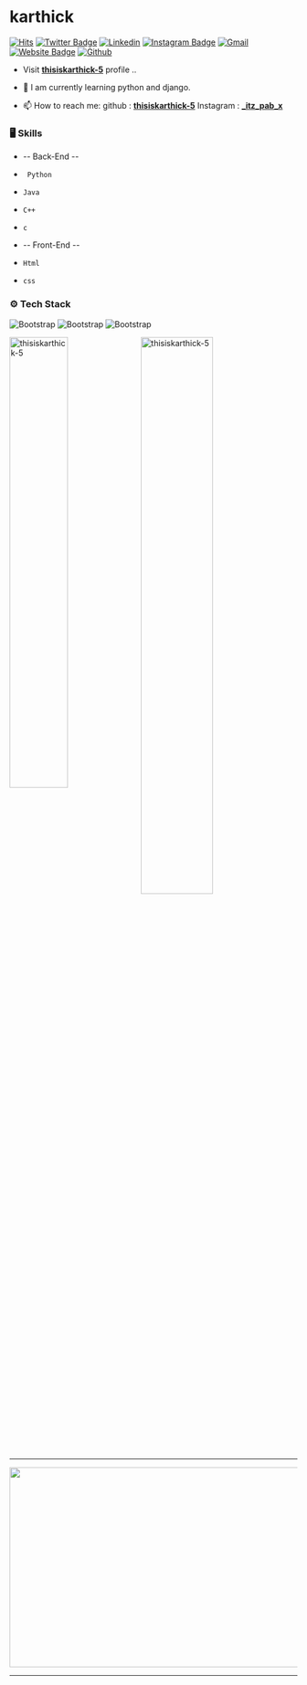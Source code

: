 # karthick

[![Hits](https://hits.seeyoufarm.com/api/count/incr/badge.svg?url=https%3A%2F%2Fgithub.com%2Fthisiskarthick-5%2Fthisiskarthick-5&count_bg=%2379C83D&title_bg=%23555555&icon=&icon_color=%23E7E7E7&title=Profile+Views&edge_flat=false)](https://hits.seeyoufarm.com)
[![Twitter Badge](https://img.shields.io/badge/-Twitter-1da1f2?labelColor=1da1f2&logo=twitter&logoColor=white&link=https://twitter.com/karthick)](https://twitter.com/karthick)
[![Linkedin](https://img.shields.io/badge/-LinkedIn-blue?style=flat&logo=Linkedin&logoColor=white)](https://www.linkedin.com/in/../)
[![Instagram Badge](https://img.shields.io/badge/-Instagram-purple?logo=instagram&logoColor=white&link=https://instagram.com/_itz_pab_x/)](https://www.instagram.com/_itz_pab_x)
[![Gmail](https://img.shields.io/badge/-Gmail-c14438?style=flat&logo=Gmail&logoColor=white)](mailto:karthfire@gmail.com)
[![Website Badge](https://img.shields.io/badge/-Website-c14438?style=flat&logo=Google-Chrome&logoColor=white&link=thisiskarthick-5)](thisiskarthick-5)
[![Github](https://img.shields.io/github/followers/thisiskarthick-5?label=Follow&style=social)](https://github.com/thisiskarthick-5)


- Visit [**thisiskarthick-5**](https://github.com/thisiskarthick-5) profile ..

- 🤔 I am currently learning  python and django.

- 📫 How to reach me: 
                github :  [**thisiskarthick-5**](https://github.com/thisiskarthick-5) 
                Instagram :  [**_itz_pab_x**](https://www.instagram.com/_itz_pab_x/)


### 🖥 Skills

- -- Back-End -- 
-      Python
-     Java
-     C++
-     c
- -- Front-End --
-     Html
-     css
### ⚙️ Tech Stack

![Bootstrap](https://img.shields.io/badge/-Python-05122A?style=flat&logo=Python&color=565555) ![Bootstrap](https://img.shields.io/badge/-Django-05122A?style=flat&logo=Django&color=565555) ![Bootstrap](https://img.shields.io/badge/-Visual%20Studio%20Code-05122A?style=flat&logo=Visual-Studio-Code&color=565555)

<div>
  <img width="45%" align="left" src="https://github-readme-stats.vercel.app/api/top-langs?username=thisiskarthick-5&show_icons=true&locale=en&layout=compact" alt="thisiskarthick-5" />
  <img width="50%"  src="https://github-readme-streak-stats.herokuapp.com/?user=thisiskarthick-5&" alt="thisiskarthick-5" />
</div>

<hr>

<center>
  <img  src= "https://c4.wallpaperflare.com/wallpaper/632/34/549/technology-monitor-alpha-coders-binary-wallpaper-preview.jpg" width = 1000; height = 350; >
</center>

<hr>



